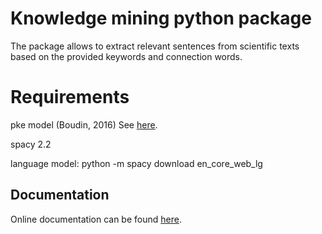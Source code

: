 # Knowledge mining python package

The package allows to extract relevant sentences from scientific
texts based on the provided keywords and connection words. 

# Requirements
pke model (Boudin, 2016)
See [here](https://github.com/boudinfl/pke/).

spacy 2.2

language model: python -m spacy download en_core_web_lg 

## Documentation

Online documentation can be found [here](https://gulnarash.github.io/Knowledge-mining-python/).


